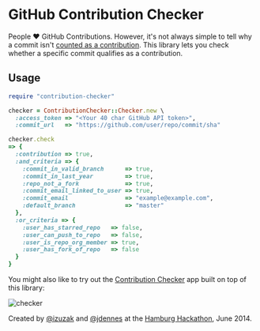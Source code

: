 # GitHub Contribution Checker

People :heart: GitHub Contributions. However, it's not always simple to tell why a commit isn't [counted as a contribution][contributions]. This library lets you check whether a specific commit qualifies as a contribution.

## Usage

```ruby
require "contribution-checker"

checker = ContributionChecker::Checker.new \
  :access_token => "<Your 40 char GitHub API token>",
  :commit_url   => "https://github.com/user/repo/commit/sha"

checker.check
=> {
  :contribution => true,
  :and_criteria => {
    :commit_in_valid_branch      => true,
    :commit_in_last_year         => true,
    :repo_not_a_fork             => true,
    :commit_email_linked_to_user => true,
    :commit_email                => "example@example.com",
    :default_branch              => "master"
  },
  :or_criteria => {
    :user_has_starred_repo   => false,
    :user_can_push_to_repo   => false,
    :user_is_repo_org_member => true,
    :user_has_fork_of_repo   => false
  }
}
```

You might also like to try out the [Contribution Checker][app] app built on top of this library:

![checker](https://cloud.githubusercontent.com/assets/65057/3352063/2a90d4b4-fa31-11e3-8733-c52d5df05bad.png)

Created by [@izuzak][izuzak] and [@jdennes][jdennes] at the [Hamburg Hackathon][hamburg-hackathon], June 2014.

[contributions]: https://help.github.com/articles/why-are-my-contributions-not-showing-up-on-my-profile
[app]: http://contribution-checker.herokuapp.com/
[izuzak]: https://github.com/izuzak
[jdennes]: https://github.com/jdennes
[hamburg-hackathon]: http://hamburg-hackathon.de/hackathon/
